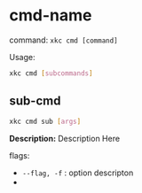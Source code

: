 # cmd-name

command: `xkc cmd [command]`

Usage:

```bash
xkc cmd [subcommands] 
```


## sub-cmd

```bash
xkc cmd sub [args]
```

**Description:**
Description Here

flags:

- `--flag, -f`  : option descripton
- 
  